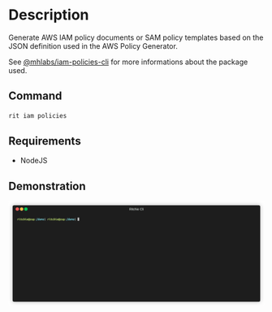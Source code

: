 # Description

Generate AWS IAM policy documents or SAM policy templates based on the
JSON definition used in the AWS Policy Generator.

See [@mhlabs/iam-policies-cli](https://www.npmjs.com/package/@mhlabs/iam-policies-cli)
for more informations about the package used.

## Command

```bash
rit iam policies
```

## Requirements

- NodeJS

## Demonstration

![gif](https://github.com/ZupIT/ritchie-formulas/raw/master/iam/policies/docs/iam-policies.gif)
